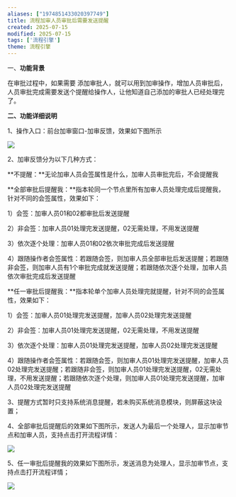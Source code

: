 ```yaml
---
aliases: ["1974851433020397749"]
title: 流程加审人员审批后需要发送提醒
created: 2025-07-15
modified: 2025-07-15
tags: ['流程引擎']
theme: 流程引擎
---
```


一、**功能背景**

在审批过程中，如果需要 添加审批人，就可以用到加审操作，增加人员审批后，人员审批完成需要发送个提醒给操作人，让他知道自己添加的审批人已经处理完了。

**二、功能详细说明**

1、操作入口：前台加审窗口-加审反馈，效果如下图所示

![](2d8272ea47a8432e10367688f4fc5f3c.jpg)

2、加审反馈分为以下几种方式：

**不提醒：**无论加审人员会签属性是什么，加审人员审批完后，不会提醒我

**全部审批后提醒我：**指本轮同一个节点里所有加审人员处理完成后提醒我，针对不同的会签属性，效果如下：

1）会签：加审人员01和02都审批后发送提醒

2）非会签：加审人员01处理完发送提醒，02无需处理，不用发送提醒

3）依次逐个处理：加审人员01和02依次审批完成后发送提醒

4）跟随操作者会签属性：若跟随会签，则加审人员全部审批后发送提醒；若跟随非会签，则加审人员有1个审批完成就发送提醒；若跟随依次逐个处理，加审人员依次审批完成后发送提醒

**任一审批后提醒我：**指本轮单个加审人员处理完就提醒，针对不同的会签属性，效果如下：

1）会签：加审人员01处理完发送提醒，加审人员02处理完发送提醒

2）非会签：加审人员01处理完发送提醒，02无需处理，不用发送提醒

3）依次逐个处理：加审人员01处理完发送提醒，加审人员02处理完发送提醒

4）跟随操作者会签属性：若跟随会签，则加审人员01处理完发送提醒，加审人员02处理完发送提醒；若跟随非会签，则加审人员01处理完发送提醒，02无需处理，不用发送提醒；若跟随依次逐个处理，则加审人员01处理完发送提醒，加审人员02处理完发送提醒

3、提醒方式暂时只支持系统消息提醒，若未购买系统消息模块，则屏蔽这块设置；

4、全部审批后提醒后的效果如下图所示，发送人为最后一个处理人，显示加审节点和加审人员，支持点击打开流程详情：

![](7fe38804a68aead26ce967125c3856c5.jpg)

5、任一审批后提醒我的效果如下图所示，发送消息为处理人，显示加审节点，支持点击打开流程详情；

![](b8633074b1e5078687157d5633e1b355.jpg)